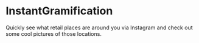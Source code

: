 InstantGramification
====================

Quickly see what retail places are around you via Instagram and check out some cool pictures of those locations.